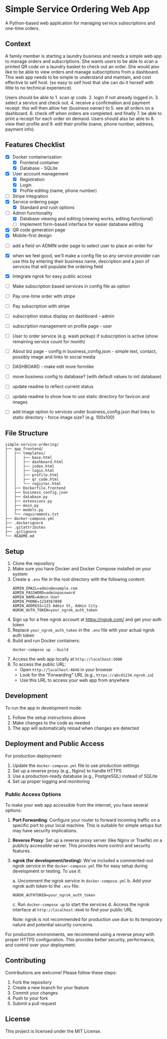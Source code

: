 # Simple Service Ordering Web App

A Python-based web application for managing service subscriptions and one-time orders.

## Context

A family member is starting a laundry business and needs a simple web app to manage orders and subscriptions. She wants users to be able to scan a printed QR code on a laundry basket to check out an order. She would also like to be able to view orders and manage subscriptions from a dashboard. This web app needs to be simple to understand and maintain, and cost effective to self host. (so easy to self host that she can do it herself with little to no technical experience).

Users should be able to 1. scan qr code. 2. login if not already logged in. 3. select a service and check out. 4. receive a confirmation and payment receipt. this will then allow her (business owner) to 5. see all orders on a dashboard. 6. check off when orders are completed. and finally 7. be able to print a receipt for each order on demand. Users should also be able to 8. view their profile and 9. edit their profile (name, phone number, address, payment info).

## Features Checklist

- [x] Docker containerization
  - [x] Frontend container
  - [x] Database - SQLite
- [x] User account management
  - [x] Registration
  - [x] Login
  - [x] Profile editing (name, phone number)
- [ ] Stripe integration
  <!-- - [ ] Subscription management -->
- [x] Service ordering page
  - [x] Standard and rush options
  <!-- - [ ] Subscription status display -->
- [ ] Admin functionality
  - [x] Database viewing and editing (viewing works, editing functional)
  - [ ] Implement form-based interface for easier database editing
  <!-- - [ ] Stripe health monitoring -->
  <!-- - [ ] Settings page -->
- [x] QR code generation page
- [x] Mobile-first design
<!-- - [ ] Stripe activation check and error handling -->
- [ ] add a field on ADMIN order page to select user to place an order for
- [x] when we feel good, we'll make a config file so any service provider can use this by entering their business name, description and a json of services that will populate the ordering field
- [x] Integrate ngrok for easy public access

- [ ] Make subscription based services in config file as option
- [ ] Pay one-time order with stripe
- [ ] Pay subscription with stripe
- [ ] subscription status display on dashboard - admin
- [ ] subscription management on profile page - user
- [ ] User to order service (e.g. wash pickup) if subscription is active (show remaining service count for month)
- [ ] About biz page - config in business_config.json - simple text, contact, possibly image and links to social media
- [ ] DASHBOARD - make edit more formlike
- [ ] move business config to database? (with default values to init database)
- [ ] update readme to reflect current status
- [ ] update readme to show how to use static directory for favicon and images
- [ ] add image option to services under business_config.json that links to static directory - force image size? (e.g. 100x100)

## File Structure

```
simple-service-ordering/
├── app_frontend/
│   ├── templates/
│   │   ├── base.html
│   │   ├── dashboard.html
│   │   ├── index.html
│   │   ├── login.html
│   │   ├── profile.html
│   │   ├── qr_code.html
│   │   └── register.html
│   ├── Dockerfile.frontend
│   ├── business_config.json
│   ├── database.py
│   ├── extensions.py
│   ├── main.py
│   ├── models.py
│   └── requirements.txt
├── docker-compose.yml
├── .dockerignore
├── .gitattributes
├── .gitignore
└── README.md
```

## Setup

1. Clone the repository
2. Make sure you have Docker and Docker Compose installed on your system
3. Create a `.env` file in the root directory with the following content:
   ```
   ADMIN_EMAIL=admin@example.com
   ADMIN_PASSWORD=adminpassword
   ADMIN_NAME=Admin User
   ADMIN_PHONE=1234567890
   ADMIN_ADDRESS=123 Admin St, Admin City
   NGROK_AUTH_TOKEN=your_ngrok_auth_token
   ```
4. Sign up for a free ngrok account at https://ngrok.com/ and get your auth token
5. Replace `your_ngrok_auth_token` in the `.env` file with your actual ngrok auth token
6. Build and run Docker containers:
   ```
   docker-compose up --build
   ```
7. Access the web app locally at `http://localhost:5000`
8. To access the public URL:
   - Open `http://localhost:4040` in your browser
   - Look for the "Forwarding" URL (e.g., `https://abcd1234.ngrok.io`)
   - Use this URL to access your web app from anywhere

## Development

To run the app in development mode:

1. Follow the setup instructions above
2. Make changes to the code as needed
3. The app will automatically reload when changes are detected

## Deployment and Public Access

For production deployment:

1. Update the `docker-compose.yml` file to use production settings
2. Set up a reverse proxy (e.g., Nginx) to handle HTTPS
3. Use a production-ready database (e.g., PostgreSQL) instead of SQLite
4. Set up proper logging and monitoring

### Public Access Options

To make your web app accessible from the internet, you have several options:

1. **Port Forwarding**: Configure your router to forward incoming traffic on a specific port to your local machine. This is suitable for simple setups but may have security implications.

2. **Reverse Proxy**: Set up a reverse proxy server (like Nginx or Traefik) on a publicly accessible server. This provides more control and security features.

3. **ngrok (for development/testing)**: We've included a commented-out ngrok service in the `docker-compose.yml` file for easy setup during development or testing. To use it:

   a. Uncomment the ngrok service in `docker-compose.yml`
   b. Add your ngrok auth token to the `.env` file:
      ```
      NGROK_AUTHTOKEN=your_ngrok_auth_token
      ```
   c. Run `docker-compose up` to start the services
   d. Access the ngrok interface at `http://localhost:4040` to find your public URL

   Note: ngrok is not recommended for production use due to its temporary nature and potential security concerns.

For production environments, we recommend using a reverse proxy with proper HTTPS configuration. This provides better security, performance, and control over your deployment.

## Contributing

Contributions are welcome! Please follow these steps:

1. Fork the repository
2. Create a new branch for your feature
3. Commit your changes
4. Push to your fork
5. Submit a pull request

## License

This project is licensed under the MIT License.